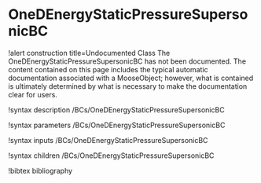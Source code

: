 <!-- MOOSE Documentation Stub: Remove this when content is added. -->

# OneDEnergyStaticPressureSupersonicBC

!alert construction title=Undocumented Class
The OneDEnergyStaticPressureSupersonicBC has not been documented. The content contained on this page includes the
typical automatic documentation associated with a MooseObject; however, what is contained is
ultimately determined by what is necessary to make the documentation clear for users.

!syntax description /BCs/OneDEnergyStaticPressureSupersonicBC

!syntax parameters /BCs/OneDEnergyStaticPressureSupersonicBC

!syntax inputs /BCs/OneDEnergyStaticPressureSupersonicBC

!syntax children /BCs/OneDEnergyStaticPressureSupersonicBC

!bibtex bibliography
